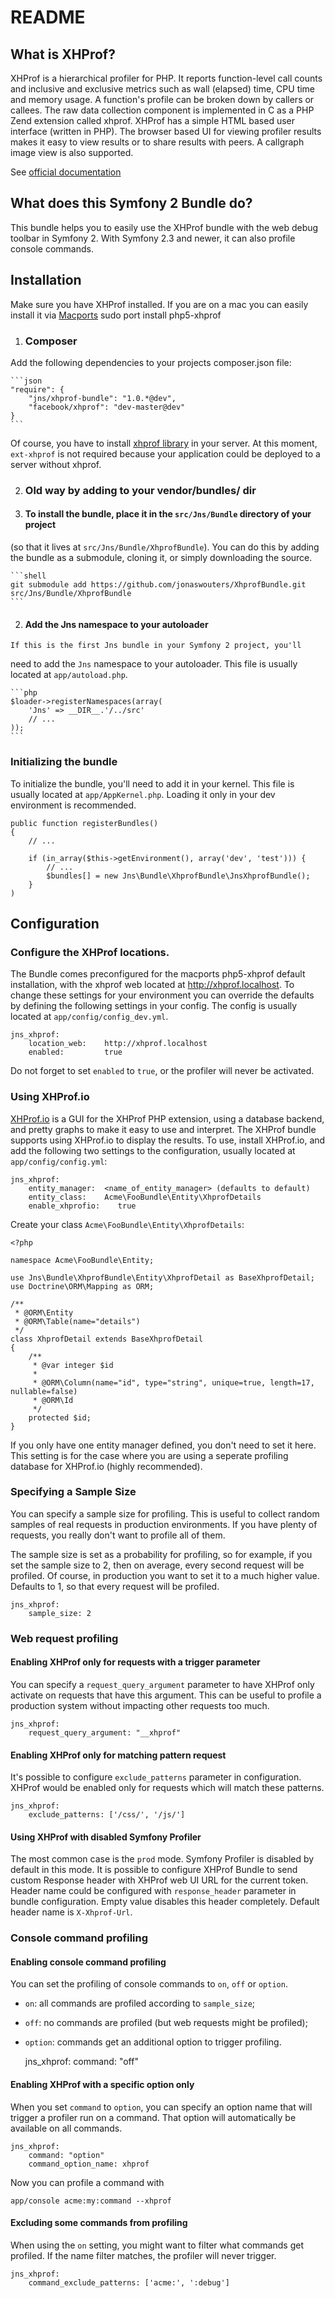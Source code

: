 README
======

What is XHProf?
---------------

XHProf is a hierarchical profiler for PHP. It reports function-level call counts and inclusive and exclusive metrics such as wall (elapsed) time, CPU time and memory usage.
A function's profile can be broken down by callers or callees. The raw data collection component is implemented in C as a PHP Zend extension called xhprof.
XHProf has a simple HTML based user interface (written in PHP). The browser based UI for viewing profiler results makes it easy to view results or to share results with peers.
A callgraph image view is also supported.

See [official documentation][1]

What does this Symfony 2 Bundle do?
-----------------------------------

This bundle helps you to easily use the XHProf bundle with the web debug toolbar in Symfony 2.
With Symfony 2.3 and newer, it can also profile console commands.

## Installation

Make sure you have XHProf installed.
If you are on a mac you can easily install it via [Macports][2]
    sudo port install php5-xhprof

1. ### Composer

  Add the following dependencies to your projects composer.json file:

    ```json
    "require": {
        "jns/xhprof-bundle": "1.0.*@dev",
        "facebook/xhprof": "dev-master@dev"
    }
    ```

  Of course, you have to install [xhprof library](http://php.net/manual/fr/book.xhprof.php) in your server.
  At this moment, `ext-xhprof` is not required because your application could be deployed to a server without xhprof.

2. ### Old way by adding to your vendor/bundles/ dir

  1. #### To install the bundle, place it in the `src/Jns/Bundle` directory of your project
(so that it lives at `src/Jns/Bundle/XhprofBundle`). You can do this by adding
the bundle as a submodule, cloning it, or simply downloading the source.

    ```shell
    git submodule add https://github.com/jonaswouters/XhprofBundle.git src/Jns/Bundle/XhprofBundle
    ```

  2. #### Add the Jns namespace to your autoloader

    If this is the first Jns bundle in your Symfony 2 project, you'll
need to add the `Jns` namespace to your autoloader. This file is usually located at `app/autoload.php`.

    ```php
    $loader->registerNamespaces(array(
        'Jns' => __DIR__.'/../src'
        // ...
    ));
    ```


### Initializing the bundle

To initialize the bundle, you'll need to add it in your kernel. This
file is usually located at `app/AppKernel.php`. Loading it only in your dev environment is recommended.

    public function registerBundles()
    {
        // ...

        if (in_array($this->getEnvironment(), array('dev', 'test'))) {
            // ...
            $bundles[] = new Jns\Bundle\XhprofBundle\JnsXhprofBundle();
        }
    )

## Configuration

### Configure the XHProf locations.

The Bundle comes preconfigured for the macports php5-xhprof default installation,
with the xhprof web located at http://xhprof.localhost.
To change these settings for your environment you can override the defaults by
defining the following settings in your config. The config is usually located at `app/config/config_dev.yml`.

    jns_xhprof:
        location_web:    http://xhprof.localhost
        enabled:         true

Do not forget to set `enabled` to `true`, or the profiler will never be activated.

### Using XHProf.io

[XHProf.io][3] is a GUI for the XHProf PHP extension, using a database backend, and pretty graphs to make it easy to use and interpret. The XHProf bundle supports using XHProf.io to display the results. To use, install XHProf.io, and add the following two settings to the configuration, usually located at `app/config/config.yml`:

    jns_xhprof:
        entity_manager:  <name_of_entity_manager> (defaults to default)
        entity_class:    Acme\FooBundle\Entity\XhprofDetails
        enable_xhprofio:    true

Create your class `Acme\FooBundle\Entity\XhprofDetails`:

    <?php

    namespace Acme\FooBundle\Entity;

    use Jns\Bundle\XhprofBundle\Entity\XhprofDetail as BaseXhprofDetail;
    use Doctrine\ORM\Mapping as ORM;

    /**
     * @ORM\Entity
     * @ORM\Table(name="details")
     */
    class XhprofDetail extends BaseXhprofDetail
    {
        /**
         * @var integer $id
         *
         * @ORM\Column(name="id", type="string", unique=true, length=17, nullable=false)
         * @ORM\Id
         */
        protected $id;
    }

If you only have one entity manager defined, you don't need to set it here. This setting is for the case where you are using a seperate profiling database for XHProf.io (highly recommended).

### Specifying a Sample Size

You can specify a sample size for profiling. This is useful to collect random
samples of real requests in production environments. If you have plenty of
requests, you really don't want to profile all of them.

The sample size is set as a probability for profiling, so for example, if you
set the sample size to 2, then on average, every second request will be profiled.
Of course, in production you want to set it to a much higher value. Defaults
to 1, so that every request will be profiled.

    jns_xhprof:
        sample_size: 2

### Web request profiling

#### Enabling XHProf only for requests with a trigger parameter

You can specify a `request_query_argument` parameter to have XHProf only activate
on requests that have this argument. This can be useful to profile a production
system without impacting other requests too much.

    jns_xhprof:
        request_query_argument: "__xhprof"

#### Enabling XHProf only for matching pattern request

It's possible to configure `exclude_patterns` parameter in configuration. XHProf would be enabled only for requests which will match these patterns.

    jns_xhprof:
        exclude_patterns: ['/css/', '/js/']

#### Using XHProf with disabled Symfony Profiler

The most common case is the `prod` mode. Symfony Profiler is disabled by default in this mode.
It is possible to configure XHProf Bundle to send custom Response header with XHProf web UI URL for the current token.
Header name could be configured with `response_header` parameter in bundle configuration.
Empty value disables this header completely. Default header name is `X-Xhprof-Url`.

### Console command profiling

#### Enabling console command profiling

You can set the profiling of console commands to `on`, `off` or `option`.

* `on`: all commands are profiled according to `sample_size`;
* `off`: no commands are profiled (but web requests might be profiled);
* `option`: commands get an additional option to trigger profiling.

    jns_xhprof:
        command: "off"

#### Enabling XHProf with a specific option only

When you set `command` to `option`, you can specify an option name that will
trigger a profiler run on a command. That option will automatically be available
on all commands.

    jns_xhprof:
        command: "option"
        command_option_name: xhprof

Now you can profile a command with

    app/console acme:my:command --xhprof

#### Excluding some commands from profiling

When using the `on` setting, you might want to filter what commands get profiled.
If the name filter matches, the profiler will never trigger.

    jns_xhprof:
        command_exclude_patterns: ['acme:', ':debug']


[1]: http://mirror.facebook.net/facebook/xhprof/doc.html
[2]: http://www.macports.org/
[3]: https://github.com/preinheimer/xhprof
